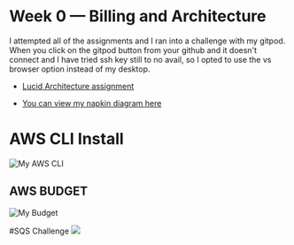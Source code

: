 # Week 0 — Billing and Architecture

I attempted all of the assignments and I ran into a challenge with my gitpod. When you click on the gitpod button from your github and it doesn't connect and I have tried ssh key still to no avail, so I opted to use the vs browser option instead of my desktop. 

- [Lucid Architecture assignment](https://lucid.app/lucidchart/6f440f60-18ba-4709-a700-83c6310d39b9/edit?viewport_loc=-55%2C-448%2C4073%2C1926%2C0_0&invitationId=inv_3a713300-d3bd-4880-9d21-65ded43d27b4)

- [You can view my napkin diagram here](https://lucid.app/lucidchart/21c98aa7-8693-4dc6-976a-1abb40d14334/edit?view_items=qsUywmT1Zpum&invitationId=inv_225ccd69-5af4-46e2-8c36-0cbe7aebfc06)

#  AWS CLI Install
![My AWS CLI](https://lh3.googleusercontent.com/iNC3_9ri3Nf-21SnTC21-GUQK3e272tuSmzQ_JO7pK92-jrOw3Kk53CJevsOucKEXYyUbD4LCqtzaFIbpsrrIhpUc5_43rVKqH5f08k)

## AWS BUDGET
![My Budget](https://lh3.googleusercontent.com/l2dDLNpkrR-57fODNuGg4iYM8lZq5G4OYHJ_np-8ARs5vBtADZJaYlBPDBOjh-IRZ3ghSbyMRaE3s5vAAyO_MI48uT3c2PrPFPU-zck3yg)

#SQS Challenge
![](https://lh3.googleusercontent.com/6g31aawfKrz8dAnryp8qqg9aqbTonnDRDzi9ugIiGFvqClT8xko1kHBC24S5WNLjGZz6v-l0INdpU6Bu3GC4dURWgq0CkxzJ4JYYLvII)
